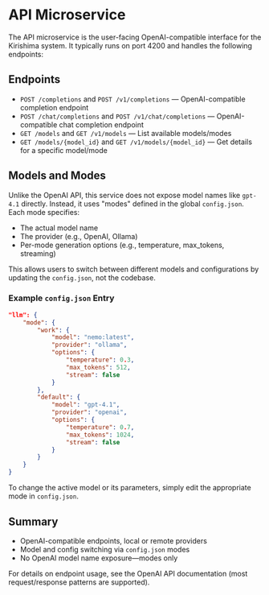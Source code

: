 
# API Microservice

The API microservice is the user-facing OpenAI-compatible interface for the Kirishima system. It typically runs on port 4200 and handles the following endpoints:

## Endpoints

- `POST /completions` and `POST /v1/completions` — OpenAI-compatible completion endpoint
- `POST /chat/completions` and `POST /v1/chat/completions` — OpenAI-compatible chat completion endpoint  
- `GET /models` and `GET /v1/models` — List available models/modes
- `GET /models/{model_id}` and `GET /v1/models/{model_id}` — Get details for a specific model/mode

## Models and Modes

Unlike the OpenAI API, this service does not expose model names like `gpt-4.1` directly. Instead, it uses "modes" defined in the global `config.json`. Each mode specifies:

- The actual model name
- The provider (e.g., OpenAI, Ollama)
- Per-mode generation options (e.g., temperature, max_tokens, streaming)

This allows users to switch between different models and configurations by updating the `config.json`, not the codebase.

### Example `config.json` Entry

```json
"llm": {
    "mode": {
        "work": {
            "model": "nemo:latest",
            "provider": "ollama",
            "options": {
                "temperature": 0.3,
                "max_tokens": 512,
                "stream": false
            }
        },
        "default": {
            "model": "gpt-4.1",
            "provider": "openai",
            "options": {
                "temperature": 0.7,
                "max_tokens": 1024,
                "stream": false
            }
        }
    }
}
```

To change the active model or its parameters, simply edit the appropriate mode in `config.json`.

## Summary

- OpenAI-compatible endpoints, local or remote providers
- Model and config switching via `config.json` modes
- No OpenAI model name exposure—modes only

For details on endpoint usage, see the OpenAI API documentation (most request/response patterns are supported).
